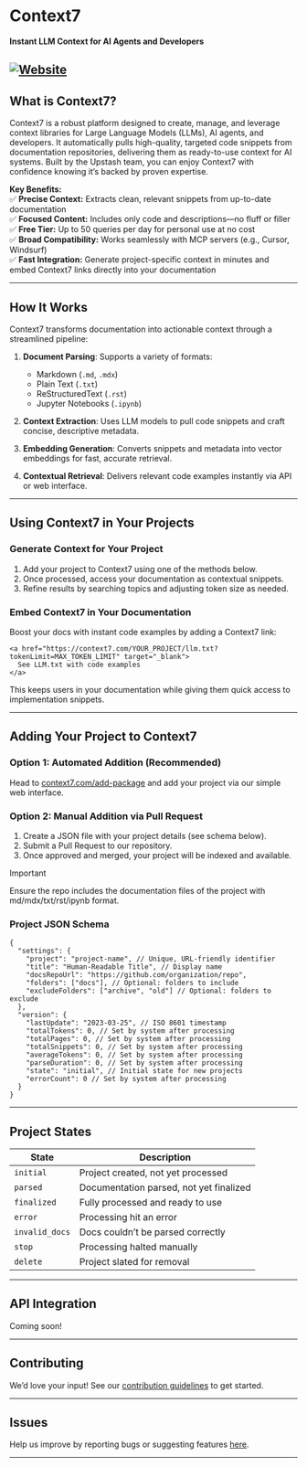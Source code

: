 # Context7

**Instant LLM Context for AI Agents and Developers**

[![Website](https://img.shields.io/badge/Website-context7.com-blue)](https://context7.com)
---

## What is Context7?

Context7 is a robust platform designed to create, manage, and leverage context libraries for Large Language Models (LLMs), AI agents, and developers. It automatically pulls high-quality, targeted code snippets from documentation repositories, delivering them as ready-to-use context for AI systems. Built by the Upstash team, you can enjoy Context7 with confidence knowing it’s backed by proven expertise.

**Key Benefits:**  
✅ **Precise Context:** Extracts clean, relevant snippets from up-to-date documentation  
✅ **Focused Content:** Includes only code and descriptions—no fluff or filler  
✅ **Free Tier:** Up to 50 queries per day for personal use at no cost  
✅ **Broad Compatibility:** Works seamlessly with MCP servers (e.g., Cursor, Windsurf)  
✅ **Fast Integration:** Generate project-specific context in minutes and embed Context7 links directly into your documentation

---

## How It Works

Context7 transforms documentation into actionable context through a streamlined pipeline:

1. **Document Parsing**: Supports a variety of formats:

   - Markdown (`.md`, `.mdx`)
   - Plain Text (`.txt`)
   - ReStructuredText (`.rst`)
   - Jupyter Notebooks (`.ipynb`)

2. **Context Extraction**: Uses LLM models to pull code snippets and craft concise, descriptive metadata.

3. **Embedding Generation**: Converts snippets and metadata into vector embeddings for fast, accurate retrieval.

4. **Contextual Retrieval**: Delivers relevant code examples instantly via API or web interface.

---

## Using Context7 in Your Projects

### Generate Context for Your Project

1. Add your project to Context7 using one of the methods below.
2. Once processed, access your documentation as contextual snippets.
3. Refine results by searching topics and adjusting token size as needed.

### Embed Context7 in Your Documentation

Boost your docs with instant code examples by adding a Context7 link:

```
<a href="https://context7.com/YOUR_PROJECT/llm.txt?tokenLimit=MAX_TOKEN_LIMIT" target="_blank">
  See LLM.txt with code examples
</a>
```

This keeps users in your documentation while giving them quick access to implementation snippets.

---

## Adding Your Project to Context7

### Option 1: Automated Addition (Recommended)

Head to [context7.com/add-package](https://context7.com/add-package) and add your project via our simple web interface.

### Option 2: Manual Addition via Pull Request

1. Create a JSON file with your project details (see schema below).
2. Submit a Pull Request to our repository.
3. Once approved and merged, your project will be indexed and available.

> [!IMPORTANT]  
> Ensure the repo includes the documentation files of the project with md/mdx/txt/rst/ipynb format.

### Project JSON Schema

```
{
  "settings": {
    "project": "project-name", // Unique, URL-friendly identifier
    "title": "Human-Readable Title", // Display name
    "docsRepoUrl": "https://github.com/organization/repo",
    "folders": ["docs"], // Optional: folders to include
    "excludeFolders": ["archive", "old"] // Optional: folders to exclude
  },
  "version": {
    "lastUpdate": "2023-03-25", // ISO 8601 timestamp
    "totalTokens": 0, // Set by system after processing
    "totalPages": 0, // Set by system after processing
    "totalSnippets": 0, // Set by system after processing
    "averageTokens": 0, // Set by system after processing
    "parseDuration": 0, // Set by system after processing
    "state": "initial", // Initial state for new projects
    "errorCount": 0 // Set by system after processing
  }
}
```

---

## Project States

| State          | Description                             |
| -------------- | --------------------------------------- |
| `initial`      | Project created, not yet processed      |
| `parsed`       | Documentation parsed, not yet finalized |
| `finalized`    | Fully processed and ready to use        |
| `error`        | Processing hit an error                 |
| `invalid_docs` | Docs couldn’t be parsed correctly       |
| `stop`         | Processing halted manually              |
| `delete`       | Project slated for removal              |

---

## API Integration

Coming soon!

---

## Contributing

We’d love your input! See our [contribution guidelines](https://github.com/upstash/context7/blob/main/CONTRIBUTING.md) to get started.

---

## Issues

Help us improve by reporting bugs or suggesting features [here](https://github.com/upstash/context7/issues/new).

---

```

```
